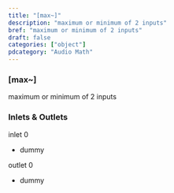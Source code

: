 ```yaml
---
title: "[max~]"
description: "maximum or minimum of 2 inputs"
bref: "maximum or minimum of 2 inputs"
draft: false
categories: ["object"]
pdcategory: "Audio Math"
---
```


### [max~]

maximum or minimum of 2 inputs

### Inlets & Outlets

inlet 0

 - dummy

outlet 0

 - dummy
 
